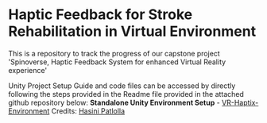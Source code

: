 # Haptic Feedback for Stroke Rehabilitation in Virtual Environment
This is a repository to track the progress of our capstone project 'Spinoverse, Haptic Feedback System for enhanced Virtual Reality experience'

Unity Project Setup Guide and code files can be accessed by directly following the steps provided in the Readme file provided in the attached github repository below:
**Standalone Unity Environment Setup** - [VR-Haptix-Environment]([url](https://github.com/HasiniReddy57/VR-Haptix-Environment))
Credits: [Hasini Patlolla]([url](hpatloll@uci.edu))

